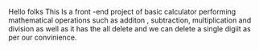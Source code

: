 Hello folks This Is a front -end project of basic calculator performing mathematical operations such as additon , subtraction, multiplication and division as well as it has the all delete and we can delete a single digiit as per our convinience.
